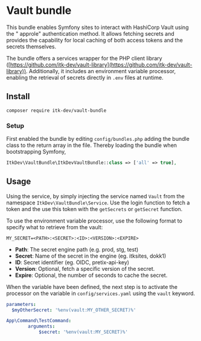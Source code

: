 # Vault bundle

This bundle enables Symfony sites to interact with HashiCorp Vault using the "
approle" authentication method. It allows fetching secrets and provides the
capability for local caching of both access tokens and the secrets themselves.

The bundle offers a services wrapper for the PHP client
library ([https://github.com/itk-dev/vault-library](https://github.com/itk-dev/vault-library)).
Additionally, it includes an environment variable processor, enabling the
retrieval of secrets directly in `.env` files at runtime.

## Install

```shell
composer require itk-dev/vault-bundle
```

### Setup

First enabled the bundle by editing `config/bundles.php` adding the bundle class
to the return array in the file. Thereby loading the bundle when bootstrapping
Symfony,

```php
ItkDev\VaultBundle\ItkDevVaultBundle::class => ['all' => true],
```

## Usage

Using the service, by simply injecting the service named `Vault` from the
namespace `ItkDev\VaultBundle\Service`. Use the login function to fetch a token
and the use this token with the `getSecrets` or `getSecret` function.

To use the environment variable processor, use the following format to specify
what to retrieve from the vault:

```dotenv
MY_SECRET=<PATH>:<SECRET>:<ID>:<VERSION>:<EXPIRE>
```

* __Path__: The secret engine path (e.g. prod, stg, test)
* __Secret__: Name of the secret in the engine (eg. itksites, dokk1)
* __ID__: Secret identifier (eg. OIDC, pretix-api-key)
* __Version__: Optional, fetch a specific version of the secret.
* __Expire__: Optional, the number of seconds to cache the secret.

When the variable have been defined, the next step is to activate the processor
on the variable in `config/services.yaml` using the `vault` keyword.

```yaml
parameters:
  $myOtherSecret: '%env(vault:MY_OTHER_SECRET)%'

App\Command\TestCommand:
        arguments:
            $secret: '%env(vault:MY_SECRET)%'

```
